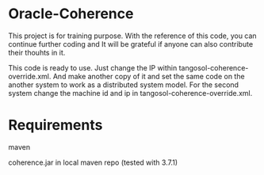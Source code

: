 # Oracle-Coherence
This project is for training purpose. With the reference of this code, you can continue further coding and 
It will be grateful if anyone can also contribute their thouhts in it.

This code is ready to use. Just change the IP within tangosol-coherence-override.xml.
And make another copy of it and set the same code on the another system to work as a distributed system model.
For the second system change the machine id and ip in tangosol-coherence-override.xml.

# Requirements

maven

coherence.jar in local maven repo (tested with 3.7.1)
